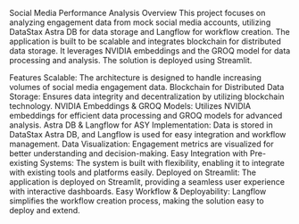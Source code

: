 Social Media Performance Analysis
Overview
This project focuses on analyzing engagement data from mock social media accounts, utilizing DataStax Astra DB for data storage and Langflow for workflow creation. The application is built to be scalable and integrates blockchain for distributed data storage. It leverages NVIDIA embeddings and the GROQ model for data processing and analysis. The solution is deployed using Streamlit.

Features
Scalable: The architecture is designed to handle increasing volumes of social media engagement data.
Blockchain for Distributed Data Storage: Ensures data integrity and decentralization by utilizing blockchain technology.
NVIDIA Embeddings & GROQ Models: Utilizes NVIDIA embeddings for efficient data processing and GROQ models for advanced analysis.
Astra DB & Langflow for ASY Implementation: Data is stored in DataStax Astra DB, and Langflow is used for easy integration and workflow management.
Data Visualization: Engagement metrics are visualized for better understanding and decision-making.
Easy Integration with Pre-existing Systems: The system is built with flexibility, enabling it to integrate with existing tools and platforms easily.
Deployed on Streamlit: The application is deployed on Streamlit, providing a seamless user experience with interactive dashboards.
Easy Workflow & Deployability: Langflow simplifies the workflow creation process, making the solution easy to deploy and extend.
